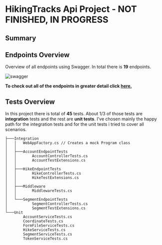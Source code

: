 # **HikingTracks Api Project** - NOT FINISHED, IN PROGRESS

## **Summary**

## **Endpoints Overview**

Overview of all endpoints using Swagger. In total there is **19** endpoints.

![swagger](https://cdn.discordapp.com/attachments/697505581375946833/1241820690450087966/image.png?ex=664b9724&is=664a45a4&hm=e6e8244381a49175abba5308c8f7abac9fd196596ead3f1fa4184208866451ad&)

**To check out all of the endpoints in greater detail click [here.](endpoints.md)**

## **Tests Overview**

In this project there is total of **45** tests. About 1/3 of those tests are **integration** tests and the rest are **unit tests**. I've chosen mainly the happy path for the integration tests and for the unit tests i tried to cover all scenarios.

```
├───Integration
│   │   WebAppFactory.cs // Creates a mock Program class
│   │
│   ├───AccountEndpointTests
│   │       AccountControllerTests.cs
│   │       AccountTestExtensions.cs
│   │
│   ├───HikeEndpointTests
│   │       HikeControllerTests.cs
│   │       HikeTestExtensions.cs
│   │
│   ├───Middleware
│   │       MiddlewareTests.cs
│   │
│   └───SegmentEndpointTests
│           SegmentControllerTests.cs
│           SegmentTestExtensions.cs
└───Unit
        AccountServiceTests.cs
        CoordinateTests.cs
        FormFileServiceTests.cs
        HikeServiceTests.cs
        SegmentServiceTests.cs
        TokenServiceTests.cs
```